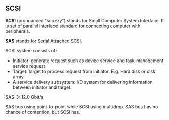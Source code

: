 ## SCSI ##

**SCSI** (pronounced "scuzzy") stands for Small Computer System Interface. It is set of parallel interface standard for connecting computer with peripherals.

**SAS** stands for Serial Attached SCSI. 

SCSI system consists of: 
* Initiator: generate request such as device service and task-management service request
* Target: target to process request from initiator. E.g. Hard disk or disk array. 
* A service delivery subsystem: I/O system for delivering information between initiator and target.

SAS-3: 12.0 Gbit/s

SAS bus using point-to-point while SCSI using multidrop. SAS bus has no chance of contention, but SCSI has. 

